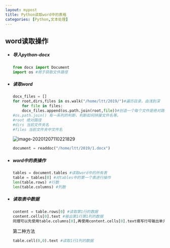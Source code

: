 ```yaml
---
layout: mypost
title: Python读取word中的表格
categories: [Python,文本处理]
---
```


## word读取操作

- ##### 导入python-docx

  ```python 
  from docx import Document
  import os #用于获取文件路径
  ```

- ##### 读取word
	
	```python
	docx_files = []
	for root,dirs,files in os.walk("/home/ltt/2019/")#遍历目录，由浅到深
		for file in files:
        docx_files.append(os.path.join(root,file))#创造一个每个文件是绝对路径文件名的列表
	#os.path.join() 有一系列的判断，判断如何拼接文件名等。
	#root 绝对路径
	#dirs 当前文件夹名
	#files 当前文件夹中文件名
	```
	
	 ![image-20201207110221829](image-20201207110221829.png)
	
	
	```python
	document = readdoc("/home/ltt/2019/1.docx")
	```
	
- ##### word中的表操作

	```python
	tables = document.tables #读取word中的所有表
	table = tables[0] #对tables中的第一个表进行操作
	len(table.rows) #行数
	len(table.columns) #列数
	```

- ##### 读取表中数据

	```python
	content = table.rows[0] #读取第1行的数据
	content.cells[0].text #输出第1行第1列的数据
	同理可以先使用table.columns[0],再使用content.cells[0].text填写行号输出单元格内容。
	```
	
	第二种方法
	
	```python
	table.cell(0,0).text #读取1行1列的数据
	```
	
	